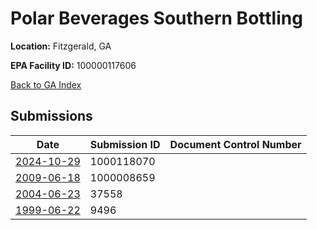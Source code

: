 # Polar Beverages Southern Bottling

**Location:** Fitzgerald, GA

**EPA Facility ID:** 100000117606

[Back to GA Index](../../index.md)

## Submissions

| Date | Submission ID | Document Control Number |
|------|--------------|-------------------------|
| [2024-10-29](submissions/1000118070.md) | 1000118070 |  |
| [2009-06-18](submissions/1000008659.md) | 1000008659 |  |
| [2004-06-23](submissions/37558.md) | 37558 |  |
| [1999-06-22](submissions/9496.md) | 9496 |  |

